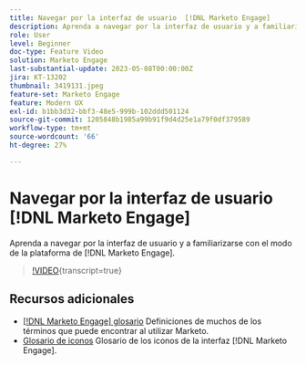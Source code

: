 ```yaml
---
title: Navegar por la interfaz de usuario  [!DNL Marketo Engage]
description: Aprenda a navegar por la interfaz de usuario y a familiarizarse con la plataforma  [!DNL Marketo Engage] .
role: User
level: Beginner
doc-type: Feature Video
solution: Marketo Engage
last-substantial-update: 2023-05-08T00:00:00Z
jira: KT-13202
thumbnail: 3419131.jpeg
feature-set: Marketo Engage
feature: Modern UX
exl-id: b1bb3d32-bbf3-48e5-999b-102ddd501124
source-git-commit: 1205848b1985a99b91f9d4d25e1a79f0df379589
workflow-type: tm+mt
source-wordcount: '66'
ht-degree: 27%

---
```


# Navegar por la interfaz de usuario [!DNL Marketo Engage]

Aprenda a navegar por la interfaz de usuario y a familiarizarse con el modo de la plataforma de [!DNL Marketo Engage].

>[!VIDEO](https://video.tv.adobe.com/v/3450676/?learn=on&captions=spa){transcript=true}

## Recursos adicionales

* [[!DNL Marketo Engage] glosario](https://experienceleague.adobe.com/docs/marketo/using/getting-started-with-marketo/marketo-glossary.html?lang=es)
Definiciones de muchos de los términos que puede encontrar al utilizar Marketo.
* [Glosario de iconos](https://experienceleague.adobe.com/docs/marketo/using/product-docs/marketo-engage-modern-ux/icon-glossary.html?lang=es)
Glosario de los iconos de la interfaz [!DNL Marketo Engage].
